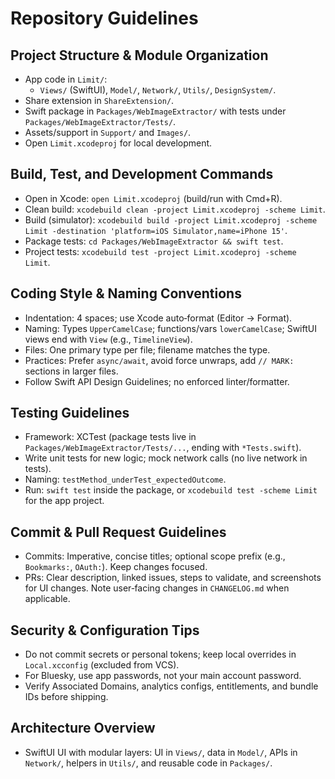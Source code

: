 # Repository Guidelines

## Project Structure & Module Organization
- App code in `Limit/`:
  - `Views/` (SwiftUI), `Model/`, `Network/`, `Utils/`, `DesignSystem/`.
- Share extension in `ShareExtension/`.
- Swift package in `Packages/WebImageExtractor/` with tests under `Packages/WebImageExtractor/Tests/`.
- Assets/support in `Support/` and `Images/`.
- Open `Limit.xcodeproj` for local development.

## Build, Test, and Development Commands
- Open in Xcode: `open Limit.xcodeproj` (build/run with Cmd+R).
- Clean build: `xcodebuild clean -project Limit.xcodeproj -scheme Limit`.
- Build (simulator): `xcodebuild build -project Limit.xcodeproj -scheme Limit -destination 'platform=iOS Simulator,name=iPhone 15'`.
- Package tests: `cd Packages/WebImageExtractor && swift test`.
- Project tests: `xcodebuild test -project Limit.xcodeproj -scheme Limit`.

## Coding Style & Naming Conventions
- Indentation: 4 spaces; use Xcode auto‑format (Editor → Format).
- Naming: Types `UpperCamelCase`; functions/vars `lowerCamelCase`; SwiftUI views end with `View` (e.g., `TimelineView`).
- Files: One primary type per file; filename matches the type.
- Practices: Prefer `async/await`, avoid force unwraps, add `// MARK:` sections in larger files.
- Follow Swift API Design Guidelines; no enforced linter/formatter.

## Testing Guidelines
- Framework: XCTest (package tests live in `Packages/WebImageExtractor/Tests/...`, ending with `*Tests.swift`).
- Write unit tests for new logic; mock network calls (no live network in tests).
- Naming: `testMethod_underTest_expectedOutcome`.
- Run: `swift test` inside the package, or `xcodebuild test -scheme Limit` for the app project.

## Commit & Pull Request Guidelines
- Commits: Imperative, concise titles; optional scope prefix (e.g., `Bookmarks:`, `OAuth:`). Keep changes focused.
- PRs: Clear description, linked issues, steps to validate, and screenshots for UI changes. Note user‑facing changes in `CHANGELOG.md` when applicable.

## Security & Configuration Tips
- Do not commit secrets or personal tokens; keep local overrides in `Local.xcconfig` (excluded from VCS).
- For Bluesky, use app passwords, not your main account password.
- Verify Associated Domains, analytics configs, entitlements, and bundle IDs before shipping.

## Architecture Overview
- SwiftUI UI with modular layers: UI in `Views/`, data in `Model/`, APIs in `Network/`, helpers in `Utils/`, and reusable code in `Packages/`.
